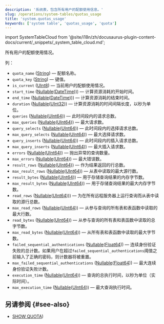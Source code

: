 ```yaml
---
description: '系统表，包含所有用户的配额使用信息。'
slug: /operations/system-tables/quotas_usage
title: 'system.quotas_usage'
keywords: ['system table', 'quotas_usage', 'quota']
---
```

import SystemTableCloud from '@site/i18n/zh/docusaurus-plugin-content-docs/current/_snippets/_system_table_cloud.md';

<SystemTableCloud/>

所有用户的配额使用情况。

列：
- `quota_name` ([String](../../sql-reference/data-types/string.md)) — 配额名称。
- `quota_key` ([String](../../sql-reference/data-types/string.md)) — 键值。
- `is_current` ([UInt8](/sql-reference/data-types/int-uint#integer-ranges)) — 当前用户的配额使用情况。
- `start_time` ([Nullable](../../sql-reference/data-types/nullable.md)([DateTime](../../sql-reference/data-types/datetime.md)))) — 计算资源消耗的开始时间。
- `end_time` ([Nullable](../../sql-reference/data-types/nullable.md)([DateTime](../../sql-reference/data-types/datetime.md)))) — 计算资源消耗的结束时间。
- `duration` ([Nullable](../../sql-reference/data-types/nullable.md)([UInt32](../../sql-reference/data-types/int-uint.md))) — 计算资源消耗的时间间隔长度，以秒为单位。
- `queries` ([Nullable](../../sql-reference/data-types/nullable.md)([UInt64](../../sql-reference/data-types/int-uint.md))) — 此时间段内的请求总数。
- `max_queries` ([Nullable](../../sql-reference/data-types/nullable.md)([UInt64](../../sql-reference/data-types/int-uint.md))) — 最大请求数。
- `query_selects` ([Nullable](../../sql-reference/data-types/nullable.md)([UInt64](../../sql-reference/data-types/int-uint.md))) — 此时间段内的选择请求总数。
- `max_query_selects` ([Nullable](../../sql-reference/data-types/nullable.md)([UInt64](../../sql-reference/data-types/int-uint.md))) — 最大选择请求数。
- `query_inserts` ([Nullable](../../sql-reference/data-types/nullable.md)([UInt64](../../sql-reference/data-types/int-uint.md))) — 此时间段内的插入请求总数。
- `max_query_inserts` ([Nullable](../../sql-reference/data-types/nullable.md)([UInt64](../../sql-reference/data-types/int-uint.md))) — 最大插入请求数。
- `errors` ([Nullable](../../sql-reference/data-types/nullable.md)([UInt64](../../sql-reference/data-types/int-uint.md))) — 抛出异常的查询数量。
- `max_errors` ([Nullable](../../sql-reference/data-types/nullable.md)([UInt64](../../sql-reference/data-types/int-uint.md))) — 最大错误数。
- `result_rows` ([Nullable](../../sql-reference/data-types/nullable.md)([UInt64](../../sql-reference/data-types/int-uint.md))) — 作为结果返回的行总数。
- `max_result_rows` ([Nullable](../../sql-reference/data-types/nullable.md)([UInt64](../../sql-reference/data-types/int-uint.md))) — 从表中读取的最大源行数。
- `result_bytes` ([Nullable](../../sql-reference/data-types/nullable.md)([UInt64](../../sql-reference/data-types/int-uint.md))) — 用于存储查询结果的内存字节数。
- `max_result_bytes` ([Nullable](../../sql-reference/data-types/nullable.md)([UInt64](../../sql-reference/data-types/int-uint.md))) — 用于存储查询结果的最大内存字节数。
- `read_rows` ([Nullable](../../sql-reference/data-types/nullable.md)([UInt64](../../sql-reference/data-types/int-uint.md)))) — 为在所有远程服务器上运行查询而从表中读取的源行总数。
- `max_read_rows` ([Nullable](../../sql-reference/data-types/nullable.md)([UInt64](../../sql-reference/data-types/int-uint.md))) — 从参与查询的所有表和表函数中读取的最大行数。
- `read_bytes` ([Nullable](../../sql-reference/data-types/nullable.md)([UInt64](../../sql-reference/data-types/int-uint.md))) — 从参与查询的所有表和表函数中读取的总字节数。
- `max_read_bytes` ([Nullable](../../sql-reference/data-types/nullable.md)([UInt64](../../sql-reference/data-types/int-uint.md))) — 从所有表和表函数中读取的最大字节数。
- `failed_sequential_authentications` ([Nullable](../../sql-reference/data-types/nullable.md)([Float64](../../sql-reference/data-types/float.md))) — 连续身份验证失败的总计数。如果用户在超过`failed_sequential_authentications`阈值之前输入了正确的密码，则计数器将被重置。
- `max_failed_sequential_authentications` ([Nullable](../../sql-reference/data-types/nullable.md)([Float64](../../sql-reference/data-types/float.md))) — 最大连续身份验证失败计数。
- `execution_time` ([Nullable](../../sql-reference/data-types/nullable.md)([UInt64](../../sql-reference/data-types/float.md))) — 查询的总执行时间，以秒为单位（实际时间）。
- `max_execution_time` ([Nullable](../../sql-reference/data-types/nullable.md)([UInt64](../../sql-reference/data-types/float.md))) — 最大查询执行时间。

## 另请参阅 {#see-also}

- [SHOW QUOTA](/sql-reference/statements/show#show-quota))

